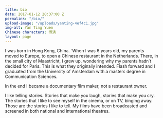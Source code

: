 ```yaml
---
title: bio
date: 2017-01-12 20:37:00 Z
permalink: "/bio/"
upload-image: "/uploads/yanting-4ef4c1.jpg"
img-alt: Yan Ting Yuen
Chinese characters: 導演
layout: page
---
```


I was born in Hong Kong, China. `When I was 6 years old, my parents moved to Europe, to open a Chinese restaurant in the Netherlands. There, in the small city of Maastricht, I grew up, wondering why my parents hadn’t decided for Paris. This is what they originally intended. Flash forward and I graduated from the University of Amsterdam with a masters degree in Communication Sciences.

In the end I became a documentary film maker, not a restaurant owner.

I like telling stories. Stories that make you laugh, stories that make you cry. The stories that I like to see myself in the cinema, or on TV, binging away. Those are the stories I like to tell. My films have been broadcasted and screened in both national and international theatres.
